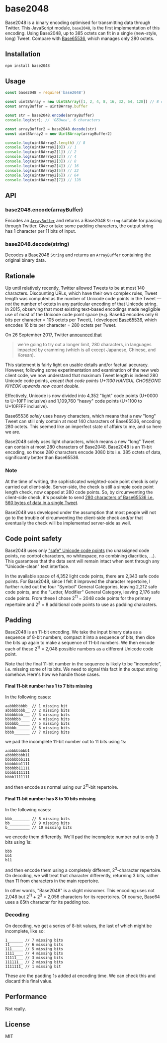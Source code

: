 # base2048

Base2048 is a binary encoding optimised for transmitting data through Twitter. This JavaScript module, `base2048`, is the first implementation of this encoding. Using Base2048, up to 385 octets can fit in a single (new-style, long) Tweet. Compare with [Base65536](https://github.com/qntm/base65536), which manages only 280 octets.

## Installation

```bash
npm install base2048
```

## Usage

```js
const base2048 = require('base2048')

const uint8Array = new Uint8Array([1, 2, 4, 8, 16, 32, 64, 128]) // 8 octets
const arrayBuffer = uint8Array.buffer

const str = base2048.encode(arrayBuffer)
console.log(str); // 'GƸOʜeҩ', 6 characters

const arrayBuffer2 = base2048.decode(str)
const uint8Array2 = new Uint8Array(arrayBuffer2)

console.log(uint8Array2.length) // 8
console.log(uint8Array2[0]) // 1
console.log(uint8Array2[1]) // 2
console.log(uint8Array2[2]) // 4
console.log(uint8Array2[3]) // 8
console.log(uint8Array2[4]) // 16
console.log(uint8Array2[5]) // 32
console.log(uint8Array2[6]) // 64
console.log(uint8Array2[7]) // 128
```

## API

### base2048.encode(arrayBuffer)

Encodes an [`ArrayBuffer`](https://developer.mozilla.org/en-US/docs/Web/JavaScript/Reference/Global_Objects/ArrayBuffer) and returns a Base2048 `String` suitable for passing through Twitter. Give or take some padding characters, the output string has 1 character per 11 bits of input.

### base2048.decode(string)

Decodes a Base2048 `String` and returns an `ArrayBuffer` containing the original binary data.

## Rationale

Up until relatively recently, Twitter allowed Tweets to be at most 140 characters. Discounting URLs, which have their own complex rules, Tweet length was computed as the number of Unicode code points in the Tweet — *not* the number of octets in any particular encoding of that Unicode string. In 2015, observing that most existing text-based encodings made negligible use of most of the Unicode code point space (e.g. Base64 encodes only 6 bits per character = 105 octets per Tweet), I developed [Base65536](https://github.com/qntm/base65536), which encodes 16 bits per character = 280 octets per Tweet.

On 26 September 2017, Twitter <a href="https://blog.twitter.com/official/en_us/topics/product/2017/Giving-you-more-characters-to-express-yourself.html">announced that</a>

> we're going to try out a longer limit, 280 characters, in languages impacted by cramming (which is all except Japanese, Chinese, and Korean).

This statement is fairly light on usable details and/or factual accuracy. However, following some experimentation and examination of the new web client code, we now understand that maximum Tweet length is indeed 280 Unicode code points, *except that code points U+1100 HANGUL CHOSEONG KIYEOK upwards now count double*.

Effectively, Unicode is now divided into 4,352 "light" code points (U+0000 to U+10FF inclusive) and 1,109,760 "heavy" code points (U+1100 to U+10FFFF inclusive).

Base65536 *solely* uses heavy characters, which means that a new "long" Tweet can still only contain at most 140 characters of Base65536, encoding 280 octets. This seemed like an imperfect state of affairs to me, and so here we are.

Base2048 solely uses light characters, which means a new "long" Tweet can contain at most 280 characters of Base2048. Base2048 is an 11-bit encoding, so those 280 characters encode 3080 bits i.e. 385 octets of data, significantly better than Base65536.

### Note

At the time of writing, the sophisticated weighted-code point check is only carried out client-side. Server-side, the check is still a simple code point length check, now capped at 280 code points. So, by circumventing the client-side check, it's possible to send <a href="https://twitter.com/dx_test1/status/912835316679151621">280 characters of Base65536 i.e. 560 bytes of data in a single Tweet</a>.

Base2048 was developed under the assumption that most people will not go to the trouble of circumventing the client-side check and/or that eventually the check will be implemented server-side as well.

## Code point safety

Base2048 uses only ["safe" Unicode code points](https://qntm.org/safe) (no unassigned code points, no control characters, no whitespace, no combining diacritics, ...). This guarantees that the data sent will remain intact when sent through any "Unicode-clean" text interface.

In the available space of 4,352 light code points, there are 2,343 safe code points. For Base2048, since I felt it improved the character repertoire, I further ruled out the four "Symbol" General Categories, leaving 2,212 safe code points, and the "Letter, Modifier" General Category, leaving 2,176 safe code points. From these I chose 2<sup>11</sup> = 2048 code points for the primary repertoire and 2<sup>3</sup> = 8 additional code points to use as padding characters.

## Padding

Base2048 is an 11-bit encoding. We take the input binary data as a sequence of 8-bit numbers, compact it into a sequence of bits, then dice the bits up again to make a sequence of 11-bit numbers. We then encode each of these 2<sup>11</sup> = 2,048 possible numbers as a different Unicode code point.

Note that the final 11-bit number in the sequence is likely to be "incomplete", i.e. missing some of its bits. We need to signal this fact in the output string somehow. Here's how we handle those cases.

#### Final 11-bit number has 1 to 7 bits missing

In the following cases:

	aabbbbbbbb_ // 1 missing bit
	abbbbbbbb__ // 2 missing bits
	bbbbbbbb___ // 3 missing bits
	bbbbbbb____ // 4 missing bits
	bbbbbb_____ // 5 missing bits
	bbbbb______ // 6 missing bits
	bbbb_______ // 7 missing bits

we pad the incomplete 11-bit number out to 11 bits using 1s:

	aabbbbbbbb1
	abbbbbbbb11
	bbbbbbbb111
	bbbbbbb1111
	bbbbbb11111
	bbbbb111111
	bbbb1111111

and then encode as normal using our 2<sup>11</sup>-bit repertoire.

#### Final 11-bit number has 8 to 10 bits missing

In the following cases:

	bbb________ // 8 missing bits
	bb_________ // 9 missing bits
	b__________ // 10 missing bits

we encode them differently. We'll pad the incomplete number out to only 3 bits using 1s:

	bbb
	bb1
	b11

and then encode them using a completely different, 2<sup>3</sup>-character repertoire. On decoding, we will treat that character differently, returning 3 bits, rather than 11 from characters in the main repertoire.

In other words, "Base2048" is a slight misnomer. This encoding uses not 2,048 but 2<sup>11</sup> + 2<sup>3</sup> = 2,056 characters for its repertoires. Of course, Base64 uses a 65th character for its padding too.

### Decoding

On decoding, we get a series of 8-bit values, the last of which might be incomplete, like so:

	1_______ // 7 missing bits
	11______ // 6 missing bits
	111_____ // 5 missing bits
	1111____ // 4 missing bits
	11111___ // 3 missing bits
	111111__ // 2 missing bits
	1111111_ // 1 missing bit

These are the padding 1s added at encoding time. We can check this and discard this final value.

## Performance

Not really.

## License

MIT
